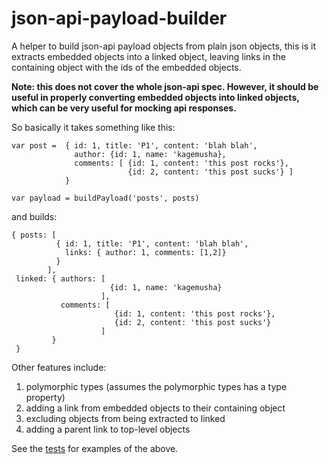 json-api-payload-builder
========================

A helper to build json-api payload objects from plain json objects, this is it extracts embedded objects into 
a linked object, leaving links in the containing object with the ids of the embedded objects.

**Note: this does not cover the whole json-api spec.  However, it should be useful in properly converting
embedded objects into linked objects, which can be very useful for mocking api responses.**

So basically it takes something like this:

    var post =  { id: 1, title: 'P1', content: 'blah blah', 
                  author: {id: 1, name: 'kagemusha},
                  comments: [ {id: 1, content: 'this post rocks'}, 
                              {id: 2, content: 'this post sucks'} ]
                }

    var payload = buildPayload('posts', posts)


and builds:

    { posts: [ 
              { id: 1, title: 'P1', content: 'blah blah', 
                links: { author: 1, comments: [1,2]}
              }
            ],
     linked: { authors: [
                          {id: 1, name: 'kagemusha}
                        ],
               comments: [ 
                           {id: 1, content: 'this post rocks'}, 
                           {id: 2, content: 'this post sucks'} 
                        ]
             }
     }
              
                  
Other features include:

1. polymorphic types (assumes the polymorphic types has a type property)
2. adding a link from embedded objects to their containing object
3. excluding objects from being extracted to linked 
4. adding a parent link to top-level objects


See the [tests](https://github.com/kagemusha/json-api-payload-builder/blob/master/test/tests.js) for examples of the above.
